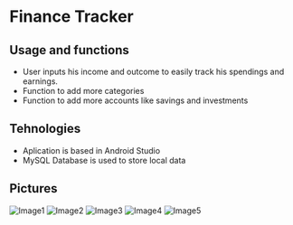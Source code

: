 # Finance Tracker

## Usage and functions
* User inputs his income and outcome to easily track his spendings and earnings.
* Function to add more categories
* Function to add more accounts like savings and investments

## Tehnologies
* Aplication is based in Android Studio
* MySQL Database is used to store local data

## Pictures
![Image1](/pictures/ft1.png)
![Image2](/pictures/ft2.png)
![Image3](/pictures/ft3.png)
![Image4](/pictures/ft4.png)
![Image5](/pictures/ft5.png)
